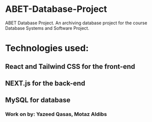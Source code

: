 # ABET-Database-Project
ABET Database Project. An archiving database project for the course Database Systems and Software Project.

# Technologies used:
## React and Tailwind CSS for the front-end
## NEXT.js for the back-end
## MySQL for database

### Work on by: Yazeed Qasas, Motaz Aldibs
